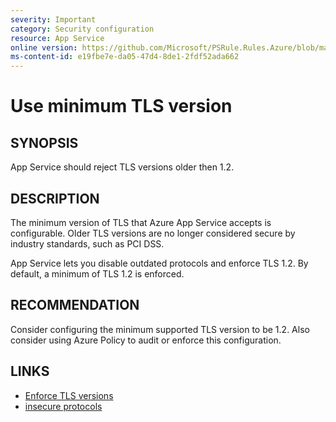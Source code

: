 ```yaml
---
severity: Important
category: Security configuration
resource: App Service
online version: https://github.com/Microsoft/PSRule.Rules.Azure/blob/main/docs/rules/en/Azure.AppService.MinTLS.md
ms-content-id: e19fbe7e-da05-47d4-8de1-2fdf52ada662
---
```


# Use minimum TLS version

## SYNOPSIS

App Service should reject TLS versions older then 1.2.

## DESCRIPTION

The minimum version of TLS that Azure App Service accepts is configurable.
Older TLS versions are no longer considered secure by industry standards, such as PCI DSS.

App Service lets you disable outdated protocols and enforce TLS 1.2.
By default, a minimum of TLS 1.2 is enforced.

## RECOMMENDATION

Consider configuring the minimum supported TLS version to be 1.2.
Also consider using Azure Policy to audit or enforce this configuration.

## LINKS

- [Enforce TLS versions](https://docs.microsoft.com/en-us/Azure/app-service/app-service-web-tutorial-custom-ssl#enforce-tls-versions)
- [insecure protocols](https://docs.microsoft.com/en-us/Azure/app-service/overview-security#insecure-protocols-http-tls-10-ftp)
